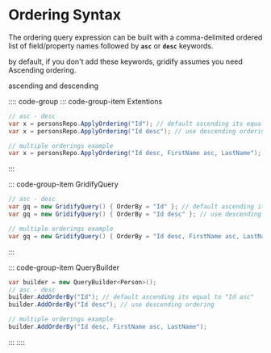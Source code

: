 # Ordering Syntax

The ordering query expression can be built with a comma-delimited ordered list of field/property names followed by **`asc`** or **`desc`** keywords.

by default, if you don't add these keywords, gridify assumes you need Ascending ordering.

ascending and descending

:::: code-group
::: code-group-item Extentions
``` csharp
// asc - desc
var x = personsRepo.ApplyOrdering("Id"); // default ascending its equal to "Id asc"
var x = personsRepo.ApplyOrdering("Id desc"); // use descending ordering

// multiple orderings example
var x = personsRepo.ApplyOrdering("Id desc, FirstName asc, LastName");
```
:::

::: code-group-item GridifyQuery
``` csharp
// asc - desc
var gq = new GridifyQuery() { OrderBy = "Id" }; // default ascending its equal to "Id asc"
var gq = new GridifyQuery() { OrderBy = "Id desc" }; // use descending ordering

// multiple orderings example
var gq = new GridifyQuery() { OrderBy = "Id desc, FirstName asc, LastName" };
```
:::

::: code-group-item QueryBuilder
``` csharp
var builder = new QueryBuilder<Person>();
// asc - desc
builder.AddOrderBy("Id"); // default ascending its equal to "Id asc"
builder.AddOrderBy("Id desc"); // use descending ordering

// multiple orderings example
builder.AddOrderBy("Id desc, FirstName asc, LastName");
```
:::
::::
